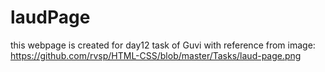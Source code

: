 # laudPage
this webpage is created for day12 task of Guvi with reference from image:  https://github.com/rvsp/HTML-CSS/blob/master/Tasks/laud-page.png
